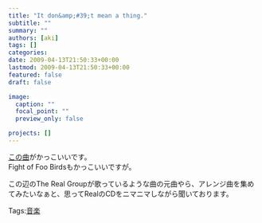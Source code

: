 ```yaml
---
title: "It don&amp;#39;t mean a thing."
subtitle: ""
summary: ""
authors: [aki]
tags: []
categories: 
date: 2009-04-13T21:50:33+00:00
lastmod: 2009-04-13T21:50:33+00:00
featured: false
draft: false

image:
  caption: ""
  focal_point: ""
  preview_only: false

projects: []
---
```

[この曲](http://itunes.apple.com/WebObjects/MZStore.woa/wa/viewAlbum?i=79313514&amp;id=79313534&amp;s=143462)がかっこいいです。  
Fight of Foo Birdsもかっこいいですが。  
  
この辺のThe Real Groupが歌っているような曲の元曲やら、アレンジ曲を集めてみたいなぁと、思ってRealのCDをニマニマしながら聞いております。

Tags:[音楽](http://mrk0369.exblog.jp/tags/%E9%9F%B3%E6%A5%BD/) 


